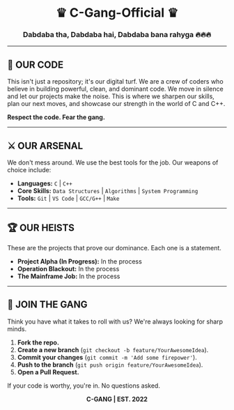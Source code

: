 <div align="center">

# ♛ C-Gang-Official ♛

### Dabdaba tha, Dabdaba hai, Dabdaba bana rahyga 🔥🔥🔥

</div>

---

## 📜 OUR CODE
This isn't just a repository; it's our digital turf. We are a crew of coders who believe in building powerful, clean, and dominant code. We move in silence and let our projects make the noise. This is where we sharpen our skills, plan our next moves, and showcase our strength in the world of C and C++.

**Respect the code. Fear the gang.**

---

## ⚔️ OUR ARSENAL
We don't mess around. We use the best tools for the job. Our weapons of choice include:

* **Languages:** `C` | `C++`
* **Core Skills:** `Data Structures` | `Algorithms` | `System Programming`
* **Tools:** `Git` | `VS Code` | `GCC/G++` | `Make`

---

## 🏆 OUR HEISTS
These are the projects that prove our dominance. Each one is a statement.

* **Project Alpha (In Progress):** In the process
* **Operation Blackout:** In the process
* **The Mainframe Job:** In the process

---

## 👊 JOIN THE GANG
Think you have what it takes to roll with us? We're always looking for sharp minds.

1.  **Fork the repo.**
2.  **Create a new branch** (`git checkout -b feature/YourAwesomeIdea`).
3.  **Commit your changes** (`git commit -m 'Add some firepower'`).
4.  **Push to the branch** (`git push origin feature/YourAwesomeIdea`).
5.  **Open a Pull Request.**

If your code is worthy, you're in. No questions asked.

<div align="center">

**C-GANG | EST. 2022**

</div>